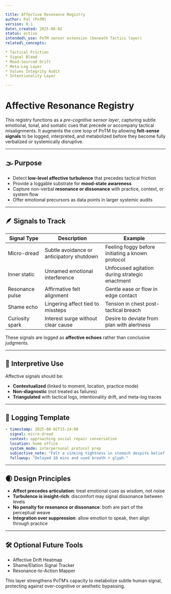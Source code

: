 ```yaml
---

title: Affective Resonance Registry
author: Pal (PoTM)
version: 0.1
date\_created: 2025-08-02
status: active
intended\_use: PoTM sensor extension (beneath Tactics layer)
related\_concepts:

* Tactical Friction
* Signal Bleed
* Mood-Sourced Drift
* Meta-Log Layer
* Values Integrity Audit
* Intentionality Layer

---
```


# Affective Resonance Registry

This registry functions as a *pre-cognitive sensor layer*, capturing subtle emotional, tonal, and somatic cues that precede or accompany tactical misalignments. It augments the core loop of PoTM by allowing **felt-sense signals** to be logged, interpreted, and metabolized before they become fully verbalized or systemically disruptive.

---

## 🌫️ Purpose

* Detect **low-level affective turbulence** that precedes tactical friction
* Provide a loggable substrate for **mood-state awareness**
* Capture non-verbal **resonance or dissonance** with practice, context, or system flow
* Offer emotional precursors as data points in larger systemic audits

---

## 🪶 Signals to Track

| Signal Type     | Description                               | Example                                          |
| --------------- | ----------------------------------------- | ------------------------------------------------ |
| Micro-dread     | Subtle avoidance or anticipatory shutdown | Feeling foggy before initiating a known protocol |
| Inner static    | Unnamed emotional interference            | Unfocused agitation during strategic enactment   |
| Resonance pulse | Affirmative felt alignment                | Gentle ease or flow in edge contact              |
| Shame echo      | Lingering affect tied to missteps         | Tension in chest post-tactical breach            |
| Curiosity spark | Interest surge without clear cause        | Desire to deviate from plan with alertness       |

These signals are logged as **affective echoes** rather than conclusive judgments.

---

## 🧭 Interpretive Use

Affective signals should be:

* **Contextualized** (linked to moment, location, practice mode)
* **Non-diagnostic** (not treated as failures)
* **Triangulated** with tactical logs, intentionality drift, and meta-log traces

---

## 📓 Logging Template

```yaml
- timestamp: 2025-08-02T15:24:00
  signal: micro-dread
  context: approaching social repair conversation
  location: home office
  system_mode: interpersonal protocol prep
  subjective_note: "Felt a sinking tightness in stomach despite belief in method."
  followup: "Delayed 10 mins and used breath + glyph."
```

---

## 🌒 Design Principles

* **Affect precedes articulation**: treat emotional cues as wisdom, not noise
* **Turbulence is insight-rich**: discomfort may signal dissonance between levels
* **No penalty for resonance or dissonance**: both are part of the perceptual weave
* **Integration over suppression**: allow emotion to speak, then align through practice

---

## 🛠️ Optional Future Tools

* Affective Drift Heatmap
* Shame/Elation Signal Tracker
* Resonance-to-Action Mapper

This layer strengthens PoTM’s capacity to metabolize subtle human signal, protecting against over-cognitive or aesthetic bypassing.

